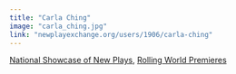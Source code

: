 ```yaml
---
title: "Carla Ching"
image: "carla_ching.jpg"
link: "newplayexchange.org/users/1906/carla-ching"
---
```


[National Showcase of New Plays](/programs/national-showcase-of-new-plays), [Rolling World Premieres](/programs/rolling-world-premieres)